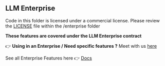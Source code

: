 ## LLM Enterprise

Code in this folder is licensed under a commercial license. Please review the [LICENSE](./LICENSE.md) file within the /enterprise folder

**These features are covered under the LLM Enterprise contract**

👉 **Using in an Enterprise / Need specific features ?** Meet with us [here](https://calendly.com/d/4mp-gd3-k5k/llm-1-1-onboarding-chat?month=2024-02)

See all Enterprise Features here 👉 [Docs](https://docs.llm.ai/docs/proxy/enterprise)
